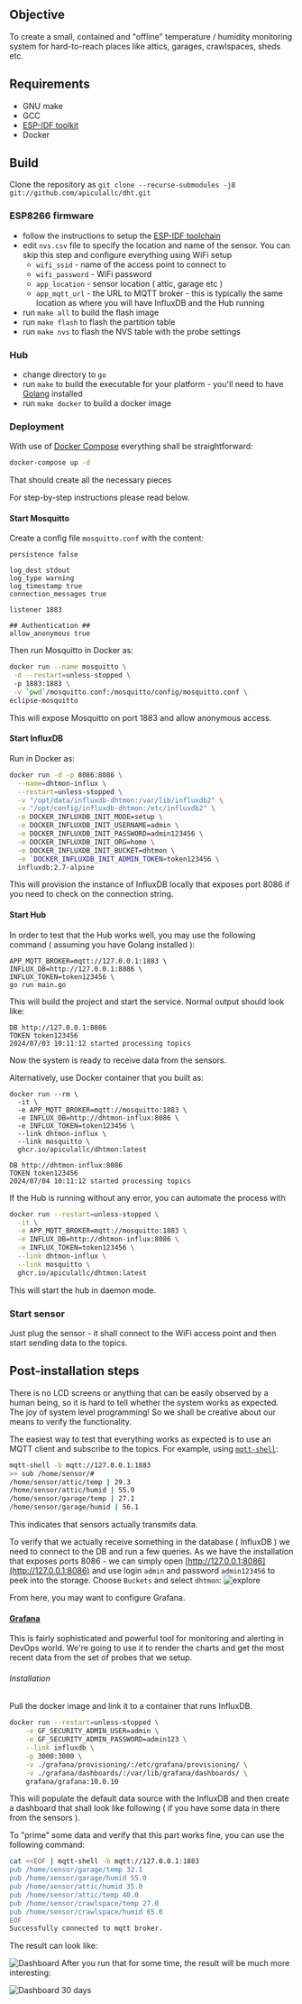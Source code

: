 ## Objective

To create a small, contained and "offline" temperature / humidity monitoring system for hard-to-reach places like attics, garages, crawlspaces, sheds etc.

## Requirements

- GNU make
- GCC
- [ESP-IDF toolkit](https://docs.espressif.com/projects/esp8266-rtos-sdk/en/latest/)
- Docker

## Build

Clone the repository as `git clone --recurse-submodules -j8 git://github.com/apiculallc/dht.git`

### ESP8266 firmware

- follow the instructions to setup the [ESP-IDF toolchain](https://docs.espressif.com/projects/esp8266-rtos-sdk/en/latest/get-started/index.html#setup-toolchain)
- edit `nvs.csv` file to specify the location and name of the sensor. You can skip this step and configure everything using WiFi setup
  - `wifi_ssid` - name of the access point to connect to
  - `wifi_password` - WiFi password 
  - `app_location` - sensor location ( attic, garage etc )
  - `app_mqtt_url` - the URL to MQTT broker - this is typically the same location as where you will have InfluxDB and the Hub running
- run `make all` to build the flash image
- run `make flash` to flash the partition table
- run `make nvs` to flash the NVS table with the probe settings

### Hub
- change directory to `go`
- run `make` to build the executable for your platform - you'll need to have [Golang](https://go.dev/) installed
- run `make docker` to build a docker image

### Deployment

With use of [Docker Compose](https://docs.docker.com/compose/) everything shall be straightforward:

```bash
docker-compose up -d
```

That should create all the necessary pieces

For step-by-step instructions please read below.

#### Start Mosquitto

Create a config file `mosquitto.conf` with the content:

```
persistence false

log_dest stdout
log_type warning
log_timestamp true
connection_messages true

listener 1883

## Authentication ##
allow_anonymous true

```
 Then run Mosquitto in Docker as:
```bash
docker run --name mosquitto \
 -d --restart=unless-stopped \ 
 -p 1883:1883 \
 -v `pwd`/mosquitto.conf:/mosquitto/config/mosquitto.conf \
eclipse-mosquitto
```
This will expose Mosquitto on port 1883 and allow anonymous access.
#### Start InfluxDB

Run in Docker as:

```bash
docker run -d -p 8086:8086 \
  --name=dhtmon-influx \
  --restart=unless-stopped \
  -v "/opt/data/influxdb-dhtmon:/var/lib/influxdb2" \
  -v "/opt/config/influxdb-dhtmon:/etc/influxdb2" \
  -e DOCKER_INFLUXDB_INIT_MODE=setup \
  -e DOCKER_INFLUXDB_INIT_USERNAME=admin \
  -e DOCKER_INFLUXDB_INIT_PASSWORD=admin123456 \
  -e DOCKER_INFLUXDB_INIT_ORG=home \
  -e DOCKER_INFLUXDB_INIT_BUCKET=dhtmon \
  -e `DOCKER_INFLUXDB_INIT_ADMIN_TOKEN=token123456 \
  influxdb:2.7-alpine
```

This will provision the instance of InfluxDB locally that exposes port 8086 if you need to check on the connection string.

#### Start Hub

In order to test that the Hub works well, you may use the following command ( assuming you have Golang installed ):
```
APP_MQTT_BROKER=mqtt://127.0.0.1:1883 \
INFLUX_DB=http://127.0.0.1:8086 \
INFLUX_TOKEN=token123456 \
go run main.go
```
This will build the project and start the service. Normal output should look like:
```
DB http://127.0.0.1:8086
TOKEN token123456
2024/07/03 10:11:12 started processing topics
```

Now the system is ready to receive data from the sensors.

Alternatively, use Docker container that you built as:

```
docker run --rm \
  -it \
  -e APP_MQTT_BROKER=mqtt://mosquitto:1883 \
  -e INFLUX_DB=http://dhtmon-influx:8086 \
  -e INFLUX_TOKEN=token123456 \
  --link dhtmon-influx \
  --link mosquitto \
  ghcr.io/apiculallc/dhtmon:latest  

DB http://dhtmon-influx:8086
TOKEN token123456
2024/07/04 10:11:12 started processing topics
```

If the Hub is running without any error, you can automate the process with

```bash
docker run --restart=unless-stopped \
  -it \
  -e APP_MQTT_BROKER=mqtt://mosquitto:1883 \
  -e INFLUX_DB=http://dhtmon-influx:8086 \
  -e INFLUX_TOKEN=token123456 \
  --link dhtmon-influx \
  --link mosquitto \
  ghcr.io/apiculallc/dhtmon:latest  
```
This will start the hub in daemon mode.
### Start sensor

Just plug the sensor - it shall connect to the WiFi access point and then start sending data to the topics. 

## Post-installation steps

There is no LCD screens or anything that can be easily observed by a human being, so it is hard to tell whether the system works as expected. The joy of system level programming! So we shall be creative about our means to verify the functionality.

The easiest way to test that everything works as expected is to use an MQTT client and subscribe to the topics. For example, using [`mqtt-shell`](https://github.com/rainu/mqtt-shell):
```bash
mqtt-shell -b mqtt://127.0.0.1:1883
>> sub /home/sensor/#
/home/sensor/attic/temp | 29.3
/home/sensor/attic/humid | 55.9
/home/sensor/garage/temp | 27.1
/home/sensor/garage/humid | 56.1
```

This indicates that sensors actually transmits data.

To verify that we actually receive something in the database ( InfluxDB ) we need to connect to the DB and run a few queries. As we have the installation that exposes ports 8086 - we can simply open [http://127.0.0.1:8086](http://127.0.0.1:8086) and use login  `admin` and password `admin123456` to peek into the storage.  Choose `Buckets` and select `dhtmon`:
![explore](https://raw.githubusercontent.com/apiculallc/dhtmon/main/explorer.png)

From here, you may want to configure Grafana.

#### [Grafana](https://grafana.com/)

This is fairly sophisticated and powerful tool for monitoring and alerting in DevOps world. We're going to use it to render the charts and get the most recent data from the set of probes that we setup.

###### Installation

Pull the docker image and link it to a container that runs InfluxDB.

```bash
docker run --restart=unless-stopped \
	-e GF_SECURITY_ADMIN_USER=admin \
	-e GF_SECURITY_ADMIN_PASSWORD=admin123 \
	--link influxdb \
	-p 3000:3000 \
	-v ./grafana/provisioning/:/etc/grafana/provisioning/ \
	-v ./grafana/dashboards/:/var/lib/grafana/dashboards/ \
	grafana/grafana:10.0.10
```

This will populate the default data source with the InfluxDB and then create a dashboard that shall look like following ( if you have some data in there from the sensors ).

To "prime" some data and verify that this part works fine, you can use the following command:

```bash
cat <<EOF | mqtt-shell -b mqtt://127.0.0.1:1883
pub /home/sensor/garage/temp 32.1
pub /home/sensor/garage/humid 55.0
pub /home/sensor/attic/humid 35.0
pub /home/sensor/attic/temp 40.0
pub /home/sensor/crawlspace/temp 27.0
pub /home/sensor/crawlspace/humid 65.0
EOF
Successfully connected to mqtt broker.
```

The result can look like:

![Dashboard](https://github.com/apiculallc/dhtmon/blob/main/dashboard.png)
After you run that for some time, the result will be much more interesting:

![Dashboard 30 days](https://raw.githubusercontent.com/apiculallc/dhtmon/main/dashboard-30days.png)
